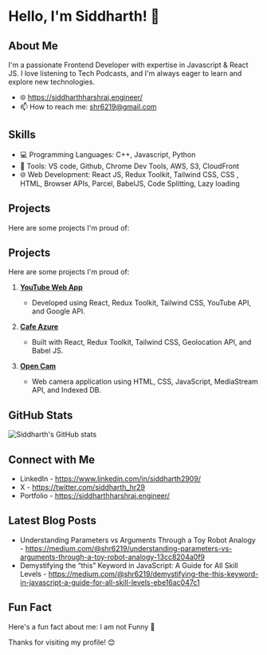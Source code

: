 # Hello, I'm Siddharth! 👋

## About Me

I'm a passionate Frontend Developer with expertise in Javascript & React JS. I love listening to Tech Podcasts, and I'm always eager to learn and explore new technologies.

- 🌐 https://siddharthharshraj.engineer/
- 📫 How to reach me: shr6219@gmail.com

## Skills

- 💻 Programming Languages: C++, Javascript, Python
- 🚀 Tools: VS code, Github, Chrome Dev Tools, AWS, S3, CloudFront 
- 🌐 Web Development: React JS, Redux Toolkit, Tailwind CSS, CSS , HTML, Browser APIs, Parcel, BabelJS, Code Splitting, Lazy loading 

## Projects

Here are some projects I'm proud of:

## Projects

Here are some projects I'm proud of:

1. **[YouTube Web App](https://mytube29.netlify.app/)**
   - Developed using React, Redux Toolkit, Tailwind CSS, YouTube API, and Google API.

2. **[Cafe Azure](https://cafe-azure29.netlify.app/)**
   - Built with React, Redux Toolkit, Tailwind CSS, Geolocation API, and Babel JS.

3. **[Open Cam](https://opencam-29.netlify.app/)**
   - Web camera application using HTML, CSS, JavaScript, MediaStream API, and Indexed DB.


## GitHub Stats

![Siddharth's GitHub stats](https://github-readme-stats.vercel.app/api?username=siddharthharshraj&show_icons=true&bg_color=00000000)

## Connect with Me

- LinkedIn - https://www.linkedin.com/in/siddharth2909/
- X - https://twitter.com/siddharth_hr29
- Portfolio - https://siddharthharshraj.engineer/

## Latest Blog Posts

- Understanding Parameters vs Arguments Through a Toy Robot Analogy - https://medium.com/@shr6219/understanding-parameters-vs-arguments-through-a-toy-robot-analogy-13cc8204a0f9
- Demystifying the “this” Keyword in JavaScript: A Guide for All Skill Levels - https://medium.com/@shr6219/demystifying-the-this-keyword-in-javascript-a-guide-for-all-skill-levels-ebe16ac047c1

## Fun Fact

Here's a fun fact about me: I am not Funny 🤣

Thanks for visiting my profile! 😊
